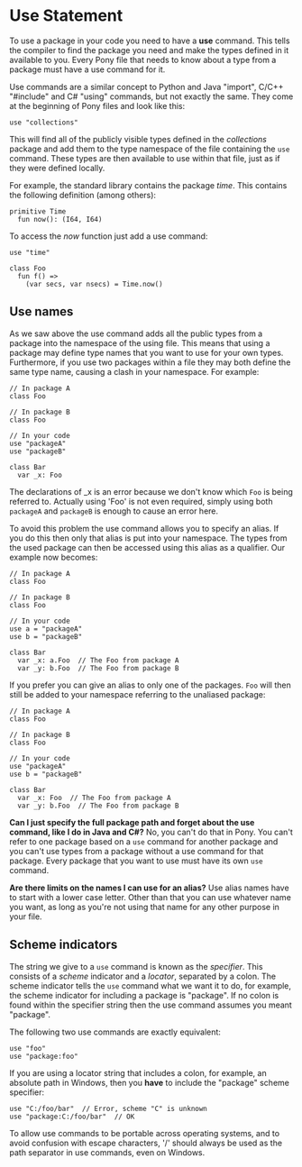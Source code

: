 # Use Statement

To use a package in your code you need to have a __use__ command. This tells the compiler to find the package you need and make the types defined in it available to you. Every Pony file that needs to know about a type from a package must have a use command for it.

Use commands are a similar concept to Python and Java "import", C/C++ "#include" and C# "using" commands, but not exactly the same. They come at the beginning of Pony files and look like this:

```pony
use "collections"
```

This will find all of the publicly visible types defined in the _collections_ package and add them to the type namespace of the file containing the `use` command. These types are then available to use within that file, just as if they were defined locally.

For example, the standard library contains the package _time_. This contains the following definition (among others):

```pony
primitive Time
  fun now(): (I64, I64)
```

To access the _now_ function just add a use command:

```pony
use "time"

class Foo
  fun f() =>
    (var secs, var nsecs) = Time.now()
```

## Use names

As we saw above the use command adds all the public types from a package into the namespace of the using file. This means that using a package may define type names that you want to use for your own types. Furthermore, if you use two packages within a file they may both define the same type name, causing a clash in your namespace. For example:

```pony
// In package A
class Foo

// In package B
class Foo

// In your code
use "packageA"
use "packageB"

class Bar
  var _x: Foo
```

The declarations of _x is an error because we don't know which `Foo` is being referred to. Actually using 'Foo' is not even required, simply using both `packageA` and `packageB` is enough to cause an error here.

To avoid this problem the use command allows you to specify an alias. If you do this then only that alias is put into your namespace. The types from the used package can then be accessed using this alias as a qualifier. Our example now becomes:

```pony
// In package A
class Foo

// In package B
class Foo

// In your code
use a = "packageA"
use b = "packageB"

class Bar
  var _x: a.Foo  // The Foo from package A
  var _y: b.Foo  // The Foo from package B
```

If you prefer you can give an alias to only one of the packages. `Foo` will then still be added to your namespace referring to the unaliased package:

```pony
// In package A
class Foo

// In package B
class Foo

// In your code
use "packageA"
use b = "packageB"

class Bar
  var _x: Foo  // The Foo from package A
  var _y: b.Foo  // The Foo from package B
```

__Can I just specify the full package path and forget about the use command, like I do in Java and C#?__ No, you can't do that in Pony. You can't refer to one package based on a `use` command for another package and you can't use types from a package without a use command for that package. Every package that you want to use must have its own `use` command.

__Are there limits on the names I can use for an alias?__ Use alias names have to start with a lower case letter. Other than that you can use whatever name you want, as long as you're not using that name for any other purpose in your file.

## Scheme indicators

The string we give to a `use` command is known as the _specifier_. This consists of a _scheme_ indicator and a _locator_, separated by a colon. The scheme indicator tells the `use` command what we want it to do, for example, the scheme indicator for including a package is "package". If no colon is found within the specifier string then the use command assumes you meant "package".

The following two use commands are exactly equivalent:

```pony
use "foo"
use "package:foo"
```

If you are using a locator string that includes a colon, for example, an absolute path in Windows, then you __have__ to include the "package" scheme specifier:

```pony
use "C:/foo/bar"  // Error, scheme "C" is unknown
use "package:C:/foo/bar"  // OK
```

To allow use commands to be portable across operating systems, and to avoid confusion with escape characters, '/' should always be used as the path separator in use commands, even on Windows.

